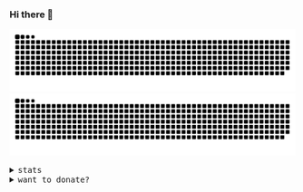 ### Hi there 👋


![GitHub Snake Light](https://github.com/IMarkoMC/iMarkoMC/blob/output/github-contribution-grid-snake.svg#gh-light-mode-only)
![GitHub Snake dark](https://github.com/IMarkoMC/iMarkoMC/blob/output/github-contribution-grid-snake.svg#gh-dark-mode-only)

<details>
  <summary>
    <samp>stats</samp>
  </summary>
  <br>
  <p align='center'>
  <img width="48%" src="https://github-readme-stats.vercel.app/api?username=iMarkoMC&count_private=true&show_icons=true&theme=monokai" />
  <img width="48%" src="http://github-readme-streak-stats.herokuapp.com?user=iMarkoMC&theme=radical&date_format=M%20j%5B%2C%20Y%5D" />
</p>

<p align='center'>
  <img width="48%" src="https://github-readme-stats.vercel.app/api/top-langs/?username=iMarkoMC&theme=github_dark&layout=compact&border_color=4C8EDA&card_width=445&border_radius=12" />
</p>
</details>

<details>
  <summary>
    <samp>want to donate?</samp>
  </summary>
  <br>
<p> BTC: 1MUTTL5MxSXFVSiervvrw3mioFmutGEVqW </p>
<p> LTC: LfhQiYPC36mJkFQp34vAD4qV1U9BweCZzZ</p>
<p> KAS: kaspa:qzqrgs68wf4q6upcj73x26t5nhemqpu5tlw349t8xgj7pxktg4l2kjc57gkf0 </p>
<a href='https://ko-fi.com/V7V3P87V4' target='_blank'><img height='36' style='border:0px;height:36px;' src='https://storage.ko-fi.com/cdn/kofi2.png?v=3' border='0' alt='Buy Me a Coffee at ko-fi.com' /></a>
</details>

